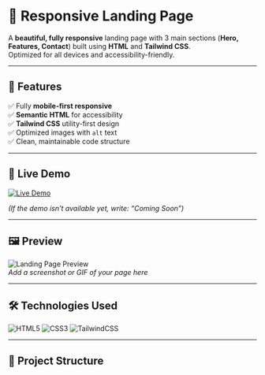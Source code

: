 # 🌟 Responsive Landing Page

A **beautiful, fully responsive** landing page with 3 main sections (**Hero, Features, Contact**) built using **HTML** and **Tailwind CSS**.  
Optimized for all devices and accessibility-friendly.

---

## 📌 Features

✅ Fully **mobile-first responsive**  
✅ **Semantic HTML** for accessibility  
✅ **Tailwind CSS** utility-first design  
✅ Optimized images with `alt` text  
✅ Clean, maintainable code structure  

---

## 🚀 Live Demo
[![Live Demo](https://img.shields.io/badge/🔗%20View-Demo-blue?style=for-the-badge)](https://yourusername.github.io/responsive-landing-page/)

*(If the demo isn’t available yet, write: “Coming Soon”)*

---

## 🖼 Preview
![Landing Page Preview](./preview.png)  
*Add a screenshot or GIF of your page here*

---

## 🛠️ Technologies Used

![HTML5](https://img.shields.io/badge/HTML5-E34F26?style=for-the-badge&logo=html5&logoColor=white)
![CSS3](https://img.shields.io/badge/Javascript-1572B6?style=for-the-badge&logo=css3&logoColor=white)
![TailwindCSS](https://img.shields.io/badge/Tailwind_CSS-38B2AC?style=for-the-badge&logo=tailwind-css&logoColor=white)

---

## 📂 Project Structure
